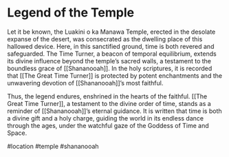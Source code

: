 # Legend of the Temple
Let it be known, the Luakini o ka Manawa Temple, erected in the desolate expanse of the desert, was consecrated as the dwelling place of this hallowed device. Here, in this sanctified ground, time is both revered and safeguarded. The Time Turner, a beacon of temporal equilibrium, extends its divine influence beyond the temple’s sacred walls, a testament to the boundless grace of [[Shananooah]]. In the holy scriptures, it is recorded that [[The Great Time Turner]] is protected by potent enchantments and the unwavering devotion of [[Shananooah]]’s most faithful.

Thus, the legend endures, enshrined in the hearts of the faithful. [[The Great Time Turner]], a testament to the divine order of time, stands as a reminder of [[Shananooah]]’s eternal guidance. It is written that time is both a divine gift and a holy charge, guiding the world in its endless dance through the ages, under the watchful gaze of the Goddess of Time and Space.

#location #temple #shananooah 